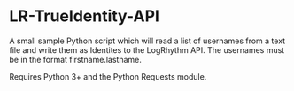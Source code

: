 # LR-TrueIdentity-API

A small sample Python script which will read a list of usernames from a text file and write them as Identites to the LogRhythm API. The usernames must be in the format firstname.lastname.

Requires Python 3+ and the Python Requests module.
